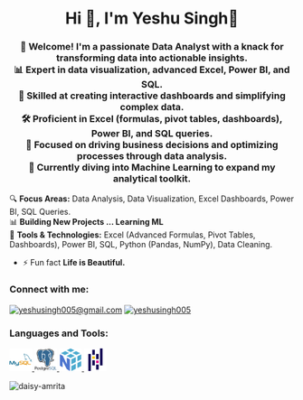 <h1 align="center">Hi 👋, I'm Yeshu Singh🌼</h1>
<h3 align="center">
  👋 Welcome! I'm a passionate Data Analyst with a knack for transforming data into actionable insights.<br>
  📊 Expert in data visualization, advanced Excel, Power BI, and SQL.<br>
  🚀 Skilled at creating interactive dashboards and simplifying complex data.<br>
  🛠️ Proficient in Excel (formulas, pivot tables, dashboards), Power BI, and SQL queries.<br>
  🎯 Focused on driving business decisions and optimizing processes through data analysis.<br>
  🌱 Currently diving into Machine Learning to expand my analytical toolkit.
</h3>

🔍 **Focus Areas:** Data Analysis, Data Visualization, Excel Dashboards, Power BI, SQL Queries.  
📊 **Building New Projects ... Learning ML**  
🚀 **Tools & Technologies:** Excel (Advanced Formulas, Pivot Tables, Dashboards), Power BI, SQL, Python (Pandas, NumPy), Data Cleaning. 
- ⚡ Fun fact **Life is Beautiful.**

<h3 align="left">Connect with me:</h3>
<p align="left">
<a href="mailto:yeshusingh005@gmail.com" target="blank"><img align="center" src="https://upload.wikimedia.org/wikipedia/commons/8/80/Gmail_Icon_%282013-2020%29.svg" alt="yeshusingh005@gmail.com" height="30" width="40" /></a>
<a href="https://www.hackerrank.com/profile/yeshusingh005" target="blank"><img align="center" src="https://raw.githubusercontent.com/rahuldkjain/github-profile-readme-generator/master/src/images/icons/Social/hackerrank.svg" alt="yeshusingh005" height="30" width="40" /></a>
</p>

<h3 align="left">Languages and Tools:</h3>
<p align="left">
<a href="https://www.mysql.com/" target="_blank" rel="noreferrer"> 
    <img src="https://raw.githubusercontent.com/devicons/devicon/master/icons/mysql/mysql-original-wordmark.svg" alt="mysql" width="40" height="40"/> 
</a> 
<a href="https://www.postgresql.org" target="_blank" rel="noreferrer"> 
    <img src="https://raw.githubusercontent.com/devicons/devicon/master/icons/postgresql/postgresql-original-wordmark.svg" alt="postgresql" width="40" height="40"/> 
</a> 
<a href="https://numpy.org/" target="_blank" rel="noreferrer"> 
    <img src="https://raw.githubusercontent.com/devicons/devicon/master/icons/numpy/numpy-original.svg" alt="numpy" width="40" height="40"/> 
</a> 
<a href="https://pandas.pydata.org/" target="_blank" rel="noreferrer"> 
    <img src="https://raw.githubusercontent.com/devicons/devicon/2ae2a900d2f041da66e950e4d48052658d850630/icons/pandas/pandas-original.svg" alt="pandas" width="40" height="40"/> 
</a> 
</p>
<p><img align="center" src="https://github-readme-stats.vercel.app/api/top-langs?username=daisy-amrita&show_icons=true&locale=en&layout=compact" alt="daisy-amrita" /></p>
